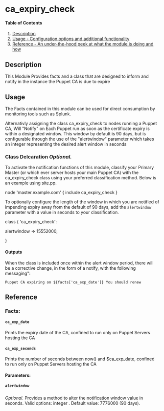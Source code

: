 # ca_expiry_check


#### Table of Contents

1. [Description](#description)
2. [Usage - Configuration options and additional functionality](#usage)
3. [Reference - An under-the-hood peek at what the module is doing and how](#reference)

## Description

This Module Provides facts and a class that are designed to inform and notify in the instance the Puppet CA is due to expire 

## Usage

The Facts contained in this module can be used for direct consumption by monitoring tools such as Splunk.

Alternativly assigning the class ca_expiry_check to nodes running a Puppet CA, Will "Notify" on Each Puppet run as soon as the certificate expiry is within a designated window.
This window by default is 90 days, but is configurable through the use of the "alertwindow" parameter which takes an integer representing the desired alert window in seconds

### Class Delcaration *Optional.*

To activate the notification functions of this module, classify your Primary Master (or which ever server hosts your main Puppet CA) with the ca_expiry_check class using your preferred classification method. Below is an example using site.pp.

node 'master.example.com' {
  include ca_expiry_check
}

To optionally configure the length of the window in which you are notified of impending expiry away from the default of 90 days, add the `alertwindow` parameter with a value in seconds to your classification.


class { 'ca_expiry_check':

  alertwindow              => 15552000,

}


#### Outputs

When the class is included once within the alert window period, there will be a corrective change, in the form of a notify, with the following messaging":

`Puppet CA expiring on ${facts['ca_exp_date']} You should renew`


## Reference

### Facts: 

#### `ca_exp_date`

Prints the expiry date of the CA, confined to run only on Puppet Servers hosting the CA

#### `ca_exp_seconds`

Prints the number of seconds between now() and $ca_exp_date, confined to run only on Puppet Servers hosting the CA

#### Parameters:

##### `alertwindow`

*Optional.* Provides a method to alter the notification window value in seconds. Valid options: integer . Default value: 7776000 (90 days).






